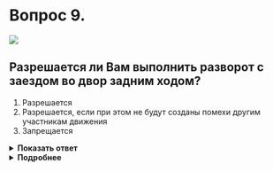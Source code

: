 # Вопрос 9.

![](https://s.drom.ru/i24227/pdd/tickets/2016/1542608687.jpg)

## Разрешается ли Вам выполнить разворот с заездом во двор задним ходом?

1. Разрешается
2. Разрешается, если при этом не будут созданы помехи другим участникам движения
3. Запрещается

<details>
<summary><b>Показать ответ</b></summary>
Правильный ответ: 2
</details>
<details>
<summary><b>Подробнее</b></summary>
Ничего противоречащего выполнению разворота подобным способом в данной ситуации нет. Движение задним ходом запрещается на перекрёстках. Здесь же используется прилегающая территория (въезд во двор через арку). Осуществляемый маневр должен быть безопасен и не создавать помех другим участникам движения.
(Пункты 1.2, 8.12 ПДД)
</details>
